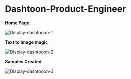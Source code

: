 # Dashtoon-Product-Engineer

**Home Page:**

![Display-dashtooon-1](https://github.com/K-Sairam/Dashtoon-Product-Engineer/assets/75962509/f6f21de8-0760-4887-801b-30b1a343b8bc)

**Text to image magic**

![Display-dashtooon-2](https://github.com/K-Sairam/Dashtoon-Product-Engineer/assets/75962509/c59aacdc-fce4-4a59-94d5-a643381a9f45)

**Samples Created**

![Display-dashtooon-3](https://github.com/K-Sairam/Dashtoon-Product-Engineer/assets/75962509/dc663428-cdb1-4b5e-8b22-6797cdd20c03)


